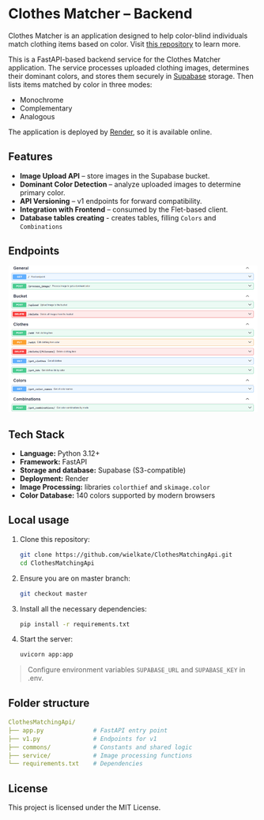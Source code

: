 # Clothes Matcher – Backend

Clothes Matcher is an application designed to help color-blind individuals match clothing items based on color.
Visit [this repository](https://github.com/wielkate/ClothesMatching) to learn more.

This is a FastAPI-based backend service for the Clothes Matcher application.
The service processes uploaded clothing images, determines their dominant colors, and stores them securely
in [Supabase](https://supabase.com/) storage.
Then lists items matched by color in three modes:

- Monochrome
- Complementary
- Analogous

The application is deployed by [Render](https://render.com/), so it is available online.

## Features

- **Image Upload API** – store images in the Supabase bucket.
- **Dominant Color Detection** – analyze uploaded images to determine primary color.
- **API Versioning** – v1 endpoints for forward compatibility.
- **Integration with Frontend** – consumed by the Flet-based client.
- **Database tables creating** - creates tables, filling `Colors` and `Combinations`

## Endpoints

![Endpointa](docs/img.png)

## Tech Stack

- **Language:** Python 3.12+
- **Framework:** FastAPI
- **Storage and database:** Supabase (S3-compatible)
- **Deployment:** Render
- **Image Processing:** libraries `colorthief` and `skimage.color`
- **Color Database:** 140 colors supported by modern browsers

## Local usage

1. Clone this repository:
   ```bash
   git clone https://github.com/wielkate/ClothesMatchingApi.git
   cd ClothesMatchingApi

2. Ensure you are on master branch:
   ```bash
   git checkout master

3. Install all the necessary dependencies:
   ```bash
   pip install -r requirements.txt

4. Start the server:
   ```bash
   uvicorn app:app
   ```

> Configure environment variables `SUPABASE_URL` and `SUPABASE_KEY` in .env.

## Folder structure

   ```yaml
   ClothesMatchingApi/
   ├── app.py              # FastAPI entry point
   ├── v1.py               # Endpoints for v1
   ├── commons/            # Constants and shared logic
   ├── service/            # Image processing functions
   └── requirements.txt    # Dependencies
   ```

## License

This project is licensed under the MIT License.